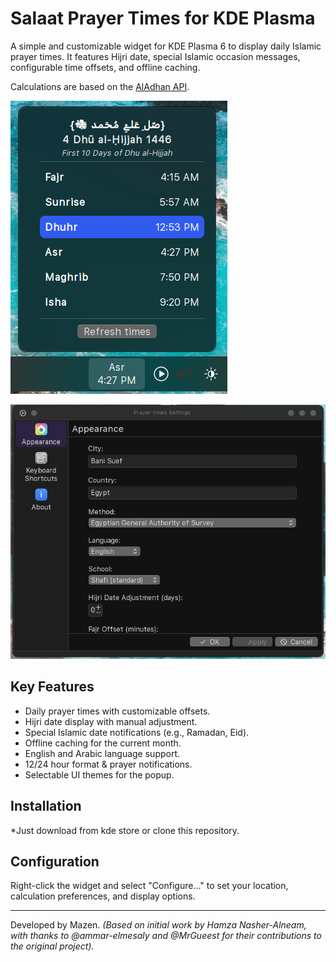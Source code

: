 # Salaat Prayer Times for KDE Plasma

A simple and customizable widget for KDE Plasma 6 to display daily Islamic prayer times.
It features Hijri date, special Islamic occasion messages, configurable time offsets, and offline caching.

Calculations are based on the [AlAdhan API](https://aladhan.com/prayer-times-api).

![Prayer Times Widget](Prayerwidget.png) 

![Prayer Times Settings](setting.png)

## Key Features
* Daily prayer times with customizable offsets.
* Hijri date display with manual adjustment.
* Special Islamic date notifications (e.g., Ramadan, Eid).
* Offline caching for the current month.
* English and Arabic language support.
* 12/24 hour format & prayer notifications.
* Selectable UI themes for the popup.

## Installation
*Just download from kde store or clone this repository.

## Configuration
Right-click the widget and select "Configure..." to set your location, calculation preferences, and display options.

---
Developed by Mazen. *(Based on initial work by Hamza Nasher-Alneam, with thanks to @ammar-elmesaly and @MrGueest for their contributions to the original project).*
